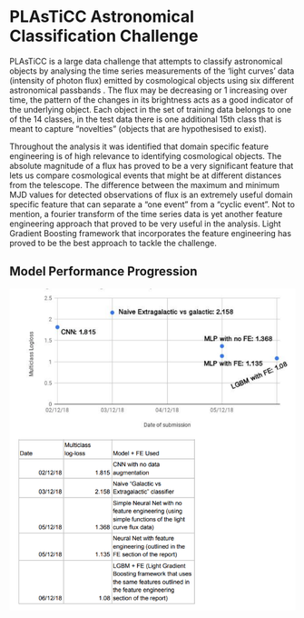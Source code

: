 # PLAsTiCC Astronomical Classification Challenge

PLAsTiCC is a large data challenge that attempts to classify astronomical objects by analysing the time series measurements of the ‘light curves’ data (intensity of photon flux) emitted by
cosmological objects using six different astronomical passbands . The flux may be decreasing or 1 increasing over time, the pattern of the changes in its brightness acts as a good indicator of the
underlying object. Each object in the set of training data belongs to one of the 14 classes, in the test data there is one additional 15th class that is meant to capture “novelties” (objects that are
hypothesised to exist).

Throughout the analysis it was identified that domain specific feature engineering is of high relevance to identifying cosmological objects. The absolute magnitude of a flux has proved to
be a very significant feature that lets us compare cosmological events that might be at different distances from the telescope. The difference between the maximum and minimum MJD values
for detected observations of flux is an extremely useful domain specific feature that can separate a “one event” from a “cyclic event”. Not to mention, a fourier transform of the time
series data is yet another feature engineering approach that proved to be very useful in the analysis. Light Gradient Boosting framework that incorporates the feature engineering has
proved to be the best approach to tackle the challenge.

## Model Performance Progression

![shot 1](progression_graph.png?raw=true)
